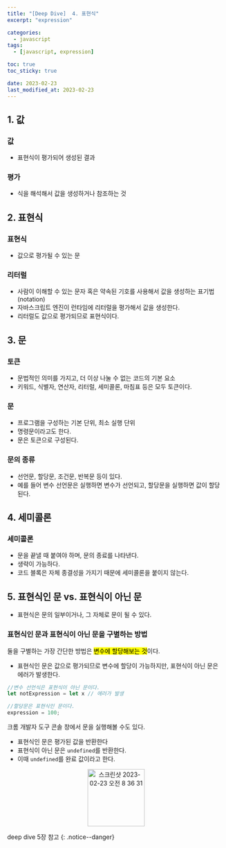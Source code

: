 ```yaml
---
title: "[Deep Dive]  4. 표현식"
excerpt: "expression"

categories:
  - javascript
tags:
  - [javascript, expression]

toc: true
toc_sticky: true

date: 2023-02-23
last_modified_at: 2023-02-23
---
```


## 1. 값

### 값

- 표현식이 평가되어 생성된 결과

### 평가

- 식을 해석해서 값을 생성하거나 참조하는 것

## 2. 표현식

### 표현식

- 값으로 평가될 수 있는 문

### 리터럴

- 사람이 이해할 수 있는 문자 혹은 약속된 기호를 사용해서 값을 생성하는 표기법(notation)
- 자바스크립트 엔진이 런타임에 리터럴을 평가해서 값을 생성한다.
- 리터럴도 값으로 평가되므로 표현식이다.

## 3. 문

### 토큰

- 문법적인 의미를 가지고, 더 이상 나눌 수 없는 코드의 기본 요소
- 키워드, 식별자, 연산자, 리터럴, 세미콜론, 마침표 등은 모두 토큰이다.

### 문

- 프로그램을 구성하는 기본 단위, 최소 실행 단위
- 명령문이라고도 한다.
- 문은 토큰으로 구성된다.

### 문의 종류

- 선언문, 할당문, 조건문, 반복문 등이 있다.
- 예를 들어 변수 선언문은 실행하면 변수가 선언되고, 할당문을 실행하면 값이 할당된다.

## 4. 세미콜론

### 세미콜론

- 문을 끝낼 때 붙여야 하며, 문의 종료를 나타낸다.
- 생략이 가능하다.
- 코드 블록은 자체 종결성을 가지기 때문에 세미콜론을 붙이지 않는다.

## 5. 표현식인 문 vs. 표현식이 아닌 문

- 표현식은 문의 일부이거나, 그 자체로 문이 될 수 있다.

### 표현식인 문과 표현식이 아닌 문을 구별하는 방법

둘을 구별하는 가장 간단한 방법은 <Mark>변수에 할당해보는 것</Mark>이다.

- 표현식인 문은 값으로 평가되므로 변수에 할당이 가능하지만, 표현식이 아닌 문은 에러가 발생한다.

```javascript
//변수 선언식은 표현식이 아닌 문이다.
let notExpression = let x // 에러가 발생

//할당문은 표현식인 문이다.
expression = 100;
```

크롬 개발자 도구 콘솔 창에서 문을 실행해볼 수도 있다.

- 표현식인 문은 평가된 값을 반환한다
- 표현식이 아닌 문은 `undefined`를 반환한다.
- 이때 `undefined`를 완료 값이라고 한다.

<p align="center">
<img width="132" alt="스크린샷 2023-02-23 오전 8 36 31"  src="https://user-images.githubusercontent.com/110877564/220787968-36f8c02c-5289-4887-8468-b24da316bcef.png">
</p>
deep dive 5장 참고
{: .notice--danger}
